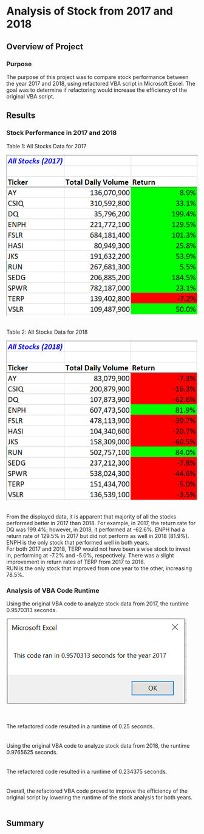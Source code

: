 # Analysis of Stock from 2017 and 2018

## Overview of Project

### Purpose
The purpose of this project was to compare stock performance between the year 2017 and 2018, using refactored VBA script in Microsoft Excel. The goal was to determine if refactoring would increase the efficiency of the original VBA script.
<br>

## Results
### Stock Performance in 2017 and 2018

Table 1: All Stocks Data for 2017

![All Stocks 2017](Resources/All_Stocks_2017.png)

<br>
Table 2: All Stocks Data for 2018

![All Stocks 2018](Resources/All_Stocks_2018.png)

<br>
From the displayed data, it is apparent that majority of all the stocks performed better in 2017 than 2018. For example, in 2017, the return rate for DQ was 199.4%; however, in 2018, it performed at -62.6%. ENPH had a return rate of 129.5% in 2017 but did not perform as well in 2018 (81.9%). ENPH is the only stock that performed well in both years. 
<br>
For both 2017 and 2018, TERP would not have been a wise stock to invest in, performing at -7.2% and -5.0%, respectively. There was a slight improvement in return rates of TERP from 2017 to 2018.
<br>
RUN is the only stock that improved from one year to the other, increasing 78.5%.
<br>

### Analysis of VBA Code Runtime

Using the original VBA code to analyze stock data from 2017, the runtime 0.9570313 seconds.
<br>

![VBA Challenge Original 2017](Resources/VBA_Challenge_Original_2017.png)

<br>
<br>
The refactored code resulted in a runtime of 0.25 seconds.
<br>

<br>
<br>
Using the original VBA code to analyze stock data from 2018, the runtime 0.9765625 seconds. 
<br>

<br>
<br>
The refactored code resulted in a runtime of 0.234375 seconds.
<br>

<br>
<br>
Overall, the refactored VBA code proved to improve the efficiency of the original script by lowering the runtime of the stock analysis for both years.
<br>
<br>

## Summary



